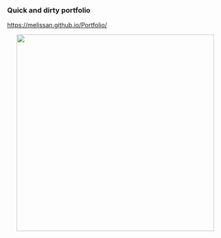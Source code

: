 ### Quick and dirty portfolio
https://melissan.github.io/Portfolio/

<p align="center">
  <img width="460" src="https://raw.githubusercontent.com/MelissaN/Portfolio/master/images/portfolioScreenshot.gif">
</p>
